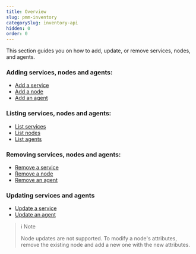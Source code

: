 ```yaml
---
title: Overview
slug: pmm-inventory
categorySlug: inventory-api
hidden: 0
order: 0
---
```


This section guides you on how to add, update, or remove services, nodes, and agents.


### Adding services, nodes and agents:

- [Add a service](ref:addservice)
- [Add a node](ref:addnode)
- [Add an agent](ref:addagent)

### Listing services, nodes and agents:
- [List services](ref:listservices)
- [List nodes](ref:listnodes)
- [List agents](ref:listagents)

### Removing services, nodes and agents:
- [Remove a service](ref:removeservice)
- [Remove a node](ref:removenode)
- [Remove an agent](ref:removeagent)

### Updating services and agents
- [Update a service](ref:changeservice)
- [Update an agent](ref:changeagent)

> ℹ️ Note
>
> Node updates are not supported. To modify a node's attributes, remove the existing node and add a new one with the new attributes.
